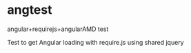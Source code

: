 # angtest
angular+requirejs+angularAMD test

Test to get Angular loading with require.js using shared jquery

